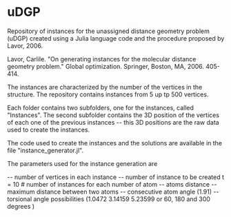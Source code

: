 # uDGP
Repository of instances for the unassigned distance geometry problem (uDGP) created using a Julia language code and the procedure proposed by Lavor, 2006.

Lavor, Carlile. "On generating instances for the molecular distance geometry problem." Global optimization. Springer, Boston, MA, 2006. 405-414.

The instances are characterized by the number of the vertices in the structure. The repository contains instances from 5 up tp 500 vertices.

Each folder contains two subfolders, one for the instances, called "Instances". The second subfolder contains the 3D position of the vertices of each one of the previous instances -- this 3D positions are the raw data used to create the instances. 

The code used to create the instances and the solutions are available in the file "instance_generator.jl".

The parameters used for the instance generation are

-- number of vertices in each instance 
-- number of instance to be created t = 10 # number of instances for each number of atom
-- atoms distance
-- maximum distance between two atoms
-- consecutive atom angle (1.91)
-- torsional angle possibilities (1.0472 3.14159 5.23599 or 60, 180 and 300 degrees )
